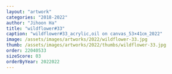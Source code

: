 ```yaml
---
layout: "artwork"
categories: "2018-2022"
author: "Jihoon Ha"
title: "wildflower#33"
caption: "wildflower#33_acrylic,oil on canvas_53×41㎝_2022"
image: /assets/images/artworks/2022/wildflower-33.jpg
thumb: /assets/images/artworks/2022/thumbs/wildflower-33.jpg
order: 22040533
sizeScore: 03
orderByYear: 2022022
---
```

